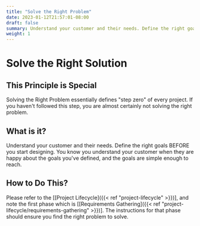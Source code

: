 ```yaml
---
title: "Solve the Right Problem"
date: 2023-01-12T21:57:01-08:00
draft: false
summary: Understand your customer and their needs. Define the right goals BEFORE you start designing.
weight: 1
---
```


# Solve the Right Solution

## This Principle is Special

Solving the Right Problem essentially defines "step zero" of every project. If you haven't followed this step, you are almost certainly not solving the right problem.

## What is it?

Understand your customer and their needs. Define the right goals BEFORE you start designing. You know you understand your customer when they are happy about the goals you've defined, and the goals are simple enough to reach.

## How to Do This?

Please refer to the [[Project Lifecycle]({{< ref "project-lifecycle" >}})], and note the first phase which is [[Requirements Gathering]({{< ref "project-lifecycle/requirements-gathering" >}})]. The instructions for that phase should ensure you find the right problem to solve.
